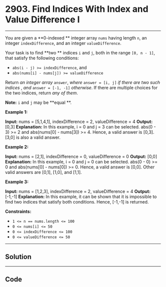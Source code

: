 # 2903. Find Indices With Index and Value Difference I

---

You are given a **0-indexed ** integer array `nums` having length `n`, an integer `indexDifference`, and an integer `valueDifference`.

Your task is to find **two ** indices `i` and `j`, both in the range `[0, n - 1]`, that satisfy the following conditions:

  * `abs(i - j) >= indexDifference`, and
  * `abs(nums[i] - nums[j]) >= valueDifference`



Return _an integer array_ `answer`, _where_ `answer = [i, j]` _if there are two such indices_ , _and_ `answer = [-1, -1]` _otherwise_. If there are multiple choices for the two indices, return _any of them_.

**Note:** `i` and `j` may be **equal **.

 

**Example 1:**


**Input:** nums = [5,1,4,1], indexDifference = 2, valueDifference = 4
**Output:** [0,3]
**Explanation:** In this example, i = 0 and j = 3 can be selected.
abs(0 - 3) >= 2 and abs(nums[0] - nums[3]) >= 4.
Hence, a valid answer is [0,3].
[3,0] is also a valid answer.


**Example 2:**


**Input:** nums = [2,1], indexDifference = 0, valueDifference = 0
**Output:** [0,0]
**Explanation:** In this example, i = 0 and j = 0 can be selected.
abs(0 - 0) >= 0 and abs(nums[0] - nums[0]) >= 0.
Hence, a valid answer is [0,0].
Other valid answers are [0,1], [1,0], and [1,1].


**Example 3:**


**Input:** nums = [1,2,3], indexDifference = 2, valueDifference = 4
**Output:** [-1,-1]
**Explanation:** In this example, it can be shown that it is impossible to find two indices that satisfy both conditions.
Hence, [-1,-1] is returned.

 

**Constraints:**

  * `1 <= n == nums.length <= 100`
  * `0 <= nums[i] <= 50`
  * `0 <= indexDifference <= 100`
  * `0 <= valueDifference <= 50`

---

## Solution



---

## Code
```python


```